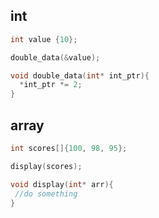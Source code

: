 
## int
```cpp
int value {10};

double_data(&value);

void double_data(int* int_ptr){
  *int_ptr *= 2;
}
```


## array
```cpp
int scores[]{100, 98, 95};

display(scores);

void display(int* arr){
 //do something
}
```